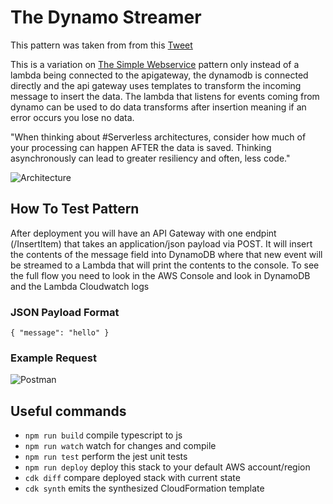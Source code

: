 # The Dynamo Streamer

This pattern was taken from from this [Tweet](https://twitter.com/edjgeek/status/1220227872511496192?s=20)

This is a variation on [The Simple Webservice](../the-simple-webservice/README.md) pattern only instead of a lambda being connected to the apigateway, the dynamodb is connected directly and the api gateway uses templates to transform the incoming message to insert the data. The lambda that listens for events coming from dynamo can be used to do data transforms after insertion meaning if an error occurs you lose no data.

"When thinking about #Serverless architectures, consider how much of your processing can happen AFTER the data is saved. Thinking asynchronously can lead to greater resiliency and often, less code."

![Architecture](https://raw.githubusercontent.com/nideveloper/serverless/master/the-dynamo-streamer/img/arch.jpg)

## How To Test Pattern

After deployment you will have an API Gateway with one endpint (/InsertItem) that takes an application/json payload via POST. It will insert the contents of the message field into DynamoDB where that new event will be streamed to a Lambda that will print the contents to the console. To see the full flow you need to look in the AWS Console and look in DynamoDB and the Lambda Cloudwatch logs

### JSON Payload Format
`{ "message": "hello" }`

### Example Request
![Postman](https://raw.githubusercontent.com/nideveloper/serverless/master/the-dynamo-streamer/img/request.png)

## Useful commands

 * `npm run build`   compile typescript to js
 * `npm run watch`   watch for changes and compile
 * `npm run test`    perform the jest unit tests
 * `npm run deploy`      deploy this stack to your default AWS account/region
 * `cdk diff`        compare deployed stack with current state
 * `cdk synth`       emits the synthesized CloudFormation template
